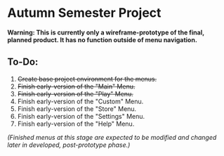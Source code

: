 # Autumn Semester Project

**Warning: This is currently only a wireframe-prototype of the final, planned product. It has no function outside of menu navigation.**

## To-Do:

1. ~~Create base project environment for the menus.~~
2. ~~Finish early-version of the "Main" Menu.~~
3. ~~Finish early-version of the "Play" Menu.~~
4. Finish early-version of the "Custom" Menu.
5. Finish early-version of the "Store" Menu.
6. Finish early-version of the "Settings" Menu.
7. Finish early-version of the "Help" Menu.

*(Finished menus at this stage are expected to be modified and changed later in developed, post-prototype phase.)*